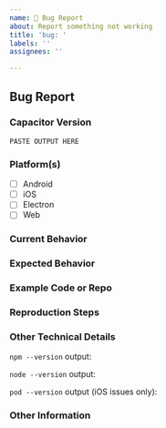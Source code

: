 ```yaml
---
name: 🐛 Bug Report
about: Report something not working
title: 'bug: '
labels: ''
assignees: ''

---
```


## Bug Report

### Capacitor Version
<!--
Paste the output from the `npx cap doctor` command into the code block below. This will provide the versions of Capacitor packages and related dependencies.
-->

```
PASTE OUTPUT HERE
```

### Platform(s)
<!--
Check the box(es) for platforms that this bug affects once the issue is created.
-->

- [ ] Android
- [ ] iOS
- [ ] Electron
- [ ] Web

### Current Behavior
<!--
Describe how the bug manifests. Be specific.
-->



### Expected Behavior
<!--
Describe what the behavior should be.
-->



### Example Code or Repo
<!--
If you are able to illustrate the bug with an example, please provide sample code snippets or a sample application using a public repo (preferred).
-->



### Reproduction Steps
<!--
Please explain the steps required to duplicate the issue, especially if you are able to provide a sample application.
-->



### Other Technical Details
<!--
Please provide the following information with your request and any other relevant technical details (versions of IDEs, local environment info, plugin information or links, etc).
-->

`npm --version` output:

`node --version` output:

`pod --version` output (iOS issues only):

### Other Information
<!--
List any other information that is relevant to your issue. Stack traces, related issues, suggestions on how to fix, Stack Overflow links, forum links, etc.
-->


